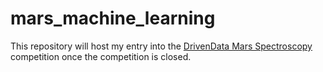 # mars_machine_learning

This repository will host my entry into the [DrivenData Mars Spectroscopy](https://www.drivendata.org/competitions/93/nasa-mars-spectrometry/) competition once the competition is closed.
